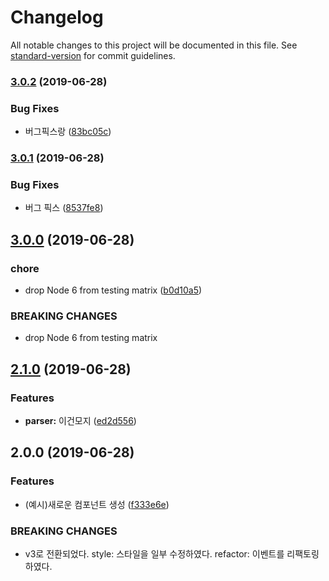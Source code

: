 # Changelog

All notable changes to this project will be documented in this file. See [standard-version](https://github.com/conventional-changelog/standard-version) for commit guidelines.

### [3.0.2](https://github.com/feel5ny/google-charts-react/compare/v3.0.1...v3.0.2) (2019-06-28)


### Bug Fixes

* 버그픽스랑 ([83bc05c](https://github.com/feel5ny/google-charts-react/commit/83bc05c))



### [3.0.1](https://github.com/feel5ny/google-charts-react/compare/v3.0.0...v3.0.1) (2019-06-28)


### Bug Fixes

* 버그 픽스 ([8537fe8](https://github.com/feel5ny/google-charts-react/commit/8537fe8))



## [3.0.0](https://github.com/feel5ny/google-charts-react/compare/v2.1.0...v3.0.0) (2019-06-28)


### chore

* drop Node 6 from testing matrix ([b0d10a5](https://github.com/feel5ny/google-charts-react/commit/b0d10a5))


### BREAKING CHANGES

* drop Node 6 from testing matrix



## [2.1.0](https://github.com/feel5ny/google-charts-react/compare/v2.0.0...v2.1.0) (2019-06-28)


### Features

* **parser:** 이건모지 ([ed2d556](https://github.com/feel5ny/google-charts-react/commit/ed2d556))



## 2.0.0 (2019-06-28)


### Features

* (예시)새로운 컴포넌트 생성 ([f333e6e](https://github.com/feel5ny/google-charts-react/commit/f333e6e))


### BREAKING CHANGES

* v3로 전환되었다.
style: 스타일을 일부 수정하였다.
refactor: 이벤트를 리팩토링하였다.
